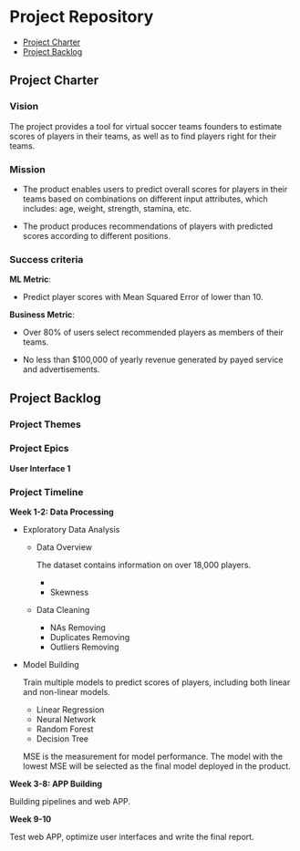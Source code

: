 # Project Repository

<!-- toc -->

- [Project Charter](#project-charter)
- [Project Backlog](#project-backlog)


<!-- tocstop -->

## Project Charter 

### Vision

The project provides a tool for virtual soccer teams founders to estimate scores of players in their teams, as well as to find players right for their teams.

### Mission

- The product enables users to predict overall scores for players in their teams based on combinations on different input attributes, which includes: age, weight, strength, stamina, etc.

- The product produces recommendations of players with predicted scores according to different positions.

### Success criteria 

**ML Metric**: 

- Predict player scores with Mean Squared Error of  lower than 10. 

**Business Metric**: 

- Over 80% of users select recommended players as members of their teams.

- No less than $100,000 of yearly revenue generated by payed service and advertisements.

## Project Backlog

### Project Themes

### Project Epics

**User Interface 1**

### Project Timeline

**Week 1-2: Data Processing**

- Exploratory Data Analysis

  * Data Overview

    The dataset contains information on over 18,000 players.

    + 
    + Skewness
    

  * Data Cleaning
      
      + NAs Removing
      + Duplicates Removing
      + Outliers Removing



- Model Building

  Train multiple models to predict scores of players, including both linear and non-linear models. 
  
  * Linear Regression
  * Neural Network
  * Random Forest
  * Decision Tree
  
  MSE is the measurement for model performance. The model with the lowest MSE will be selected as the final model deployed in the product.

**Week 3-8: APP Building**

Building pipelines and web APP.

**Week 9-10**

Test web APP, optimize user interfaces and write the final report.


<!--stackedit_data:
eyJoaXN0b3J5IjpbLTU2OTYzNzM1OCwxMTY4OTg2MTgsLTEyNz
UwNTg1ODgsLTE0MzMxMDY4MzgsLTE0OTk2MzcxNDYsLTIyOTA4
OTE1MSwxNzg4Nzk0MDE2LDE1MTk3NjcwNDQsLTk4MjU1MTYyNC
wtODg1MTk0MzYsNTU0NDc0ODM3LDE1NzAxMzU5MTIsMTc1ODEy
MzM5NywzMjgwOTA4MjUsNTkzNzE4ODQyLC0xMTQwODA5MTk3LD
c5OTMzODU0MCwtMTQyMzkyNTE0NF19
-->